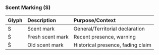 ### **Scent Marking (S)**

| Glyph | Description | Purpose/Context |
| :--- | :--- | :--- |
| S | Scent mark | General/Territorial declaration |
| Ś | Fresh scent mark | Recent presence, warning |
| S̃ | Old scent mark | Historical presence, fading claim |
